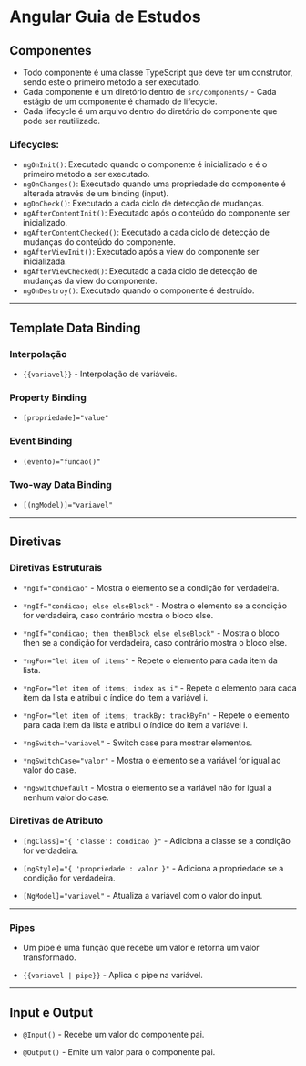 # Angular Guia de Estudos

## Componentes

- Todo componente é uma classe TypeScript que deve ter um construtor, sendo este o primeiro método a ser executado.
- Cada componente é um diretório dentro de `src/components/` - Cada estágio de um componente é chamado de lifecycle.
- Cada lifecycle é um arquivo dentro do diretório do componente que pode ser reutilizado.

### Lifecycles:

- `ngOnInit()`: Executado quando o componente é inicializado e é o primeiro método a ser executado.
- `ngOnChanges()`: Executado quando uma propriedade do componente é alterada através de um binding (input).
- `ngDoCheck()`: Executado a cada ciclo de detecção de mudanças.
- `ngAfterContentInit()`: Executado após o conteúdo do componente ser inicializado.
- `ngAfterContentChecked()`: Executado a cada ciclo de detecção de mudanças do conteúdo do componente.
- `ngAfterViewInit()`: Executado após a view do componente ser inicializada.
- `ngAfterViewChecked()`: Executado a cada ciclo de detecção de mudanças da view do componente.
- `ngOnDestroy()`: Executado quando o componente é destruído.

<hr>

## Template Data Binding

### Interpolação

- `{{variavel}}` - Interpolação de variáveis.

### Property Binding

- `[propriedade]="value"`

### Event Binding

- `(evento)="funcao()"`

### Two-way Data Binding

- `[(ngModel)]="variavel"`

<hr>

## Diretivas

### Diretivas Estruturais

- `*ngIf="condicao"` - Mostra o elemento se a condição for verdadeira.

- `*ngIf="condicao; else elseBlock"` - Mostra o elemento se a condição for verdadeira, caso contrário mostra o bloco else.

- `*ngIf="condicao; then thenBlock else elseBlock"` - Mostra o bloco then se a condição for verdadeira, caso contrário mostra o bloco else.

- `*ngFor="let item of items"` - Repete o elemento para cada item da lista.

- `*ngFor="let item of items; index as i"` - Repete o elemento para cada item da lista e atribui o índice do item a variável i.

- `*ngFor="let item of items; trackBy: trackByFn"` - Repete o elemento para cada item da lista e atribui o índice do item a variável i.

- `*ngSwitch="variavel"` - Switch case para mostrar elementos.

- `*ngSwitchCase="valor"` - Mostra o elemento se a variável for igual ao valor do case.

- `*ngSwitchDefault` - Mostra o elemento se a variável não for igual a nenhum valor do case.

### Diretivas de Atributo

- `[ngClass]="{ 'classe': condicao }"` - Adiciona a classe se a condição for verdadeira.

- `[ngStyle]="{ 'propriedade': valor }"` - Adiciona a propriedade se a condição for verdadeira.

- `[NgModel]="variavel"` - Atualiza a variável com o valor do input.

<hr>

### Pipes

- Um pipe é uma função que recebe um valor e retorna um valor transformado.

- `{{variavel | pipe}}` - Aplica o pipe na variável.

<hr>

## Input e Output

- `@Input()` - Recebe um valor do componente pai.

- `@Output()` - Emite um valor para o componente pai.
